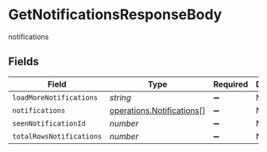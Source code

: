 # GetNotificationsResponseBody

notifications


## Fields

| Field                                                                         | Type                                                                          | Required                                                                      | Description                                                                   |
| ----------------------------------------------------------------------------- | ----------------------------------------------------------------------------- | ----------------------------------------------------------------------------- | ----------------------------------------------------------------------------- |
| `loadMoreNotifications`                                                       | *string*                                                                      | :heavy_minus_sign:                                                            | N/A                                                                           |
| `notifications`                                                               | [operations.Notifications](../../../sdk/models/operations/notifications.md)[] | :heavy_minus_sign:                                                            | N/A                                                                           |
| `seenNotificationId`                                                          | *number*                                                                      | :heavy_minus_sign:                                                            | N/A                                                                           |
| `totalRowsNotifications`                                                      | *number*                                                                      | :heavy_minus_sign:                                                            | N/A                                                                           |